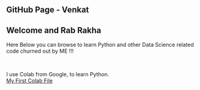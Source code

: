 ## GitHub Page - Venkat

<h2>Welcome and Rab Rakha</h2>

<p> Here Below you can browse to learn Python and other Data Science related code churned out by ME !!! </P>
<br>

 I use Colab from Google, to learn Python.
 <br>
 <a href="https://github.com/venkat1970/Venkat-P/Summertrg-1-Venkat.ipynb"> My First Colab File </a>
